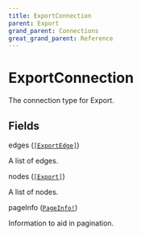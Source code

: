 ```yaml
---
title: ExportConnection
parent: Export
grand_parent: Connections
great_grand_parent: Reference
---
```


# ExportConnection

The connection type for Export.

## Fields

<div class="field-entry ">
  <span id="edges" class="field-name anchored">edges (<code><a href="/docs/reference/connection_type/exportedge">[ExportEdge]</a></code>)</span>

  <div class="description-wrapper">
   <p>A list of edges.</p>

  </div>
</div>

<div class="field-entry ">
  <span id="nodes" class="field-name anchored">nodes (<code><a href="/docs/reference/object/export">[Export]</a></code>)</span>

  <div class="description-wrapper">
   <p>A list of nodes.</p>

  </div>
</div>

<div class="field-entry ">
  <span id="pageinfo" class="field-name anchored">pageInfo (<code><a href="/docs/reference/object/pageinfo">PageInfo!</a></code>)</span>

  <div class="description-wrapper">
   <p>Information to aid in pagination.</p>

  </div>
</div>

